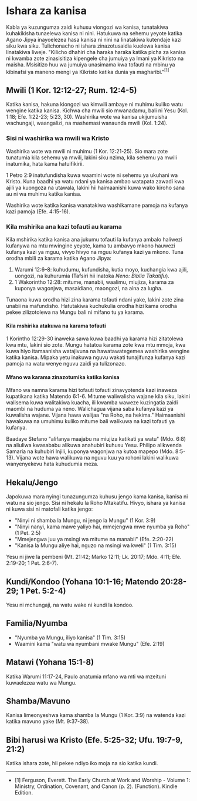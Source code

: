 # Ishara za kanisa

Kabla ya kuzungumza zaidi kuhusu viongozi wa kanisa, tunatakiwa kuhakikisha tunaelewa kanisa ni nini. Hatukuwa na sehemu yeyote katika Agano Jipya inayoelezea hasa kanisa ni nini na linatakiwa kutendaje kazi siku kwa siku. Tulichonacho ni ishara zinazotusaidia kuelewa kanisa linatakiwa liweje. "Kilicho dhahiri cha haraka haraka katika picha za kanisa ni kwamba zote zinasisitiza kipengele cha jumuiya ya Imani ya Kikristo na maisha. Msisitizo huu wa jumuiya unasimama kwa tofauti na mbinu ya kibinafsi ya maneno mengi ya Kikristo katika dunia ya magharibi."<sup>[1]</sup>

## Mwili (1 Kor. 12:12-27; Rum. 12:4-5)

Katika kanisa, hakuna kiongozi wa kimwili ambaye ni muhimu kuliko watu wengine katika kanisa. Kichwa cha mwili sio mwanadamu, bali ni Yesu (Kol. 1:18; Efe. 1:22-23; 5:23, 30). Washirika wote wa kanisa ukijumuisha wachungaji, waangalizi, na mashemasi wanaunda mwili (Kol. 1:24).

### Sisi ni washirika wa mwili wa Kristo

Washirika wote wa mwili ni muhimu (1 Kor. 12:21-25). Sio mara zote tunatumia kila sehemu ya mwili, lakini siku nzima, kila sehemu ya mwili inatumika, hata kama hatuifikirii.

1 Petro 2:9 inatufundisha kuwa waamini wote ni sehemu ya ukuhani wa Kristo. Kuna baadhi ya watu ndani ya kanisa ambao watapata zawadi kwa ajili ya kuongoza na utawala, lakini hii haimaanishi kuwa wako kiroho sana au ni wa muhimu katika kanisa.

Washirika wote katika kanisa wanatakiwa washikamane pamoja na kufanya kazi pamoja (Efe. 4:15-16).

### Kila mshirika ana kazi tofauti au karama

Kila mshirika katika kanisa ana jukumu tofauti la kufanya ambalo haliwezi kufanywa na mtu mwingine yeyote, kama tu ambavyo mkono hauwezi kufanya kazi ya mguu, vivyo hivyo na mguu kufanya kazi ya mkono. Tuna orodha mbili za karama katika Agano Jipya:

1. Warumi 12:6–8: kuhudumu, kufundisha, kutia moyo, kuchangia kwa ajili, uongozi, na kuhurumia (Tafsiri hii inatoka _Neno: Biblia Takatifu_).
2. 1 Wakorintho 12:28: mitume, manabii, waalimu, miujiza, karama za kuponya wagonjwa, masaidiano, maongozi, na aina za lugha.

Tunaona kuwa orodha hizi zina karama tofauti ndani yake, lakini zote zina unabii na mafundisho. Hatutakiwa kuchukulia orodha hizi kama orodha pekee zilizotolewa na Mungu bali ni mifano tu ya karama.

#### Kila mshirika atakuwa na karama tofauti

1 Korintho 12:29-30 inaweka sawa kuwa baadhi ya karama hizi zitatolewa kwa mtu, lakini sio zote. Mungu hatatoa karama zote kwa mtu mmoja, kwa kuwa hiyo itamaanisha watajivuna na hawatawategemea washirika wengine katika kanisa. Mipaka yetu inakuwa nguvu wakati tunajifunza kufanya kazi pamoja na watu wenye nguvu zaidi ya tulizonazo.

#### Mfano wa karama zinazotumika katika kanisa

Mfano wa namna karama hizi tofauti tofauti zinavyotenda kazi inaweza kupatikana katika Matendo 6:1-6. Mitume waliwalisha wajane kila siku, lakini walisema kuwa walitakiwa kuacha, ili kwamba waweze kuzingatia zaidi maombi na huduma ya neno. Walichagua vijana saba kufanya kazi ya kuwalisha wajane. Vijana hawa walijaa "na Roho, na hekima." Haimaanishi hawakuwa na umuhimu kuliko mitume bali walikuwa na kazi tofauti ya kufanya.

Baadaye Stefano "alifanya maajabu na miujiza katikati ya watu" (Mdo. 6:8) na aliuliwa kwasababu alikuwa anahubiri kuhusu Yesu. Philipo alikwenda Samaria na kuhubiri Injili, kuponya wagonjwa na kutoa mapepo (Mdo. 8:5-13). Vijana wote hawa walikuwa na nguvu kuu ya rohoni lakini walikuwa wanyenyekevu hata kuhudumia meza.

## Hekalu/Jengo

Japokuwa mara nyingi tunazungumza kuhusu jengo kama kanisa, kanisa ni watu na sio jengo. Sisi ni hekalu la Roho Mtakatifu. Hivyo, ishara ya kanisa ni kuwa sisi ni matofali katika jengo:

- "Ninyi ni shamba la Mungu, ni jengo la Mungu" (1 Kor. 3:9)
- "Ninyi nanyi, kama mawe yaliyo hai, mmejengwa mwe nyumba ya Roho" (1 Pet. 2:5)
- "Mmejengwa juu ya msingi wa mitume na manabii" (Efe. 2:20-22)
- "Kanisa la Mungu aliye hai, nguzo na msingi wa kweli" (1 Tim. 3:15)

Yesu ni jiwe la pembeni (Mt. 21:42; Marko 12:11; Lk. 20:17; Mdo. 4:11; Efe. 2:19-20; 1 Pet. 2:6-7).

## Kundi/Kondoo (Yohana 10:1-16; Matendo 20:28-29; 1 Pet. 5:2-4)

Yesu ni mchungaji, na watu wake ni kundi la kondoo.

## Familia/Nyumba

- "Nyumba ya Mungu, iliyo kanisa" (1 Tim. 3:15)
- Waamini kama "watu wa nyumbani mwake Mungu" (Efe. 2:19)

## Matawi (Yohana 15:1-8)

Katika Warumi 11:17-24, Paulo anatumia mfano wa mti wa mzeituni kuwaelezea watu wa Mungu.

## Shamba/Mavuno

Kanisa limeonyeshwa kama shamba la Mungu (1 Kor. 3:9) na watenda kazi katika mavuno yake (Mt. 9:37-38).

## Bibi harusi wa Kristo (Efe. 5:25-32; Ufu. 19:7-9, 21:2)

Katika ishara zote, hii pekee ndiyo iko moja na sio katika kundi.

---

- [1] Ferguson, Everett. The Early Church at Work and Worship - Volume 1: Ministry, Ordination, Covenant, and Canon (p. 2). (Function). Kindle Edition.

